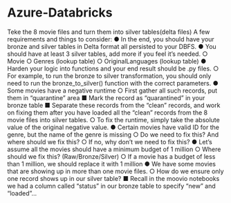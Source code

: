 # Azure-Databricks

Teke the 8 movie files and turn them into silver tables(delta files)
A few requirements and things to consider:
    ●	In the end, you should have your bronze and silver tables in Delta format all persisted to your DBFS.
    ●	You should have at least 3 silver tables, add more if you feel it’s needed.
        ○	Movie
        ○	Genres (lookup table)
        ○	OriginalLanguages (lookup table)
    ●	Harden your logic into functions and your end result should be .py files.
         ○	For example, to run the bronze to silver transformation, 
         you should only need to run the bronze_to_silver() function with the correct parameters.
    ●	Some movies have a negative runtime
          ○	First gather all such records, put them in “quarantine” area
              ■	Mark the record as “quarantined” in your bronze table
              ■	Separate these records from the “clean” records, 
              and work on fixing them after you have loaded all the “clean” records 
              from the 8 movie files into silver tables.
          ○	To fix the runtime, simply take the absolute value of the original negative value.
    ●	Certain movies have valid ID for the genre, but the name of the genre is missing
        ○	Do we need to fix this? And where should we fix this?
        ○	If no, why don’t we need to fix this?
    ●	Let’s assume all the movies should have a minimum budget of 1 million
        ○	Where should we fix this? (Raw/Bronze/Silver)
        ○	If a movie has a budget of less than 1 million, we should replace it with 1 million
    ●	We have some movies that are showing up in more than one movie files.
         ○	How do we ensure only one record shows up in our silver table?
            ■	Recall in the moovio notebooks we had a column called “status” 
            in our bronze table to specify “new” and “loaded”...
